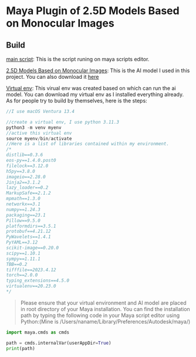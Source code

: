 # Maya Plugin of 2.5D Models Based on Monocular Images

## Build
[main script](https://github.com/Yuqian-He/2.5d-reconstruction-plugin/blob/main/maya%20plugin/main%20script.py): This is the script runing on maya scripts editor.

[2.5D Models Based on Monocular Images](https://github.com/XChengCode/Synthesis-of-2.5D-Models-Based-on-Monocular-Images/tree/main): This is the AI model I used in this project. You can also download it [here](https://drive.google.com/file/d/1xSHlncvL8jvMD2RM6ItLjBiiy1Kcm3iv/view?usp=share_link)

[Virtual env](https://drive.google.com/file/d/1H_GY_U3Ue_1e3QYvhES8yE28R1CrQOL0/view?usp=share_link): This virual env was created based on which can run the ai model. You can download my virtual env as I installed everything already. As for people try to build by themselves, here is the steps:

```c++
//I use macOS Ventura 13.4

//create a virtual env, I use python 3.11.3
python3 -m venv myenv
//active this virtual env
source myenv/bin/activate
//Here is a list of libraries contained within my environment.
/*
distlib==0.3.6
eos-py==1.4.0.post0
filelock==3.12.0
h5py==3.8.0
imageio==2.28.0
Jinja2==3.1.2
lazy_loader==0.2
MarkupSafe==2.1.2
mpmath==1.3.0
networkx==3.1
numpy==1.24.3
packaging==23.1
Pillow==9.5.0
platformdirs==3.5.1
protobuf==4.21.12
PyWavelets==1.4.1
PyYAML==3.12
scikit-image==0.20.0
scipy==1.10.1
sympy==1.11.1
TBB==0.2
tifffile==2023.4.12
torch==2.0.0
typing_extensions==4.5.0
virtualenv==20.23.0
*/

```
> Please ensure that your virtual environment and AI model are placed in root directory of your Maya installation. You can find the installation path by typing the following code in your Maya script editor using Python:(Mine is /Users/naname/Library/Preferences/Autodesk/maya/)

```python
import maya.cmds as cmds

path = cmds.internalVar(userAppDir=True)
print(path)
```


